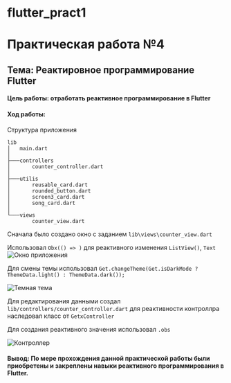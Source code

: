# flutter_pract1

# Практическая работа №4
## Тема: Реактировное программирование Flutter

#### Цель работы: отработать реактивное программирование в Flutter
#### Ход работы:
Структура приложения
```
lib
│   main.dart
│
├───controllers
│       counter_controller.dart
│
├───utilis
│       reusable_card.dart
│       rounded_button.dart
│       screen3_card.dart
│       song_card.dart
│
└───views
        counter_view.dart
```
Сначала было создано окно с заданием ```lib\views\counter_view.dart``` 

Использовал ```Obx(() => )``` для реактивного изменения ```ListView()```, ```Text```
![](https://github.com/Chu-4hun/flutter_pract1/blob/941eb582f926daa18b8c714304f85c11f5c5a106/demo_images/demo1.png "Окно приложения")


Для смены темы использовал ```Get.changeTheme(Get.isDarkMode ? ThemeData.light() : ThemeData.dark());```

![](https://github.com/Chu-4hun/flutter_pract1/blob/941eb582f926daa18b8c714304f85c11f5c5a106/demo_images/demo2.png "Темная тема")

Для редактирования данными создал ```lib/controllers/counter_controller.dart``` для реактивности контроллра наследовал класс от ```GetxController```

Для создания реактивного значения использовал ```.obs```

![](https://github.com/Chu-4hun/flutter_pract1/blob/941eb582f926daa18b8c714304f85c11f5c5a106/demo_images/demo3.png "Контроллер")


#### Вывод: По мере прохождения данной практической работы были приобретены и закреплены навыки реактивного программирования в Flutter.
